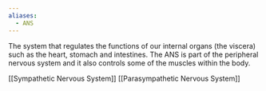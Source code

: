 ```yaml
---
aliases:
  - ANS
---
```

The system that regulates the functions of our internal organs (the viscera) such as the heart, stomach and intestines. The ANS is part of the peripheral nervous system and it also controls some of the muscles within the body.

[[Sympathetic Nervous System]]
[[Parasympathetic Nervous System]]